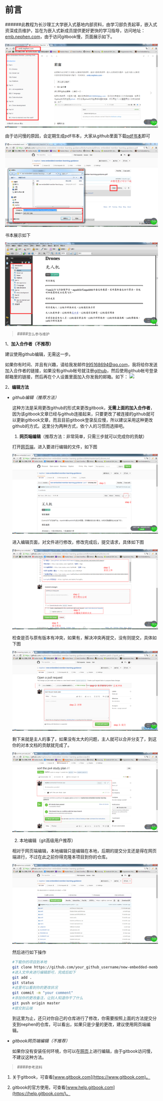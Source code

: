 前言
=======

######此教程为长沙理工大学嵌入式基地内部资料，由学习部负责起草，嵌入式资深成员维护，旨在为嵌入式新成员提供更好更快的学习指导，访问地址：[emb.nephen.com](http://emb.nephen.com/)，由于访问gitbook慢，页面展示如下。

![look](images/look.png)

由于访问慢的原因，会定期生成pdf书本，大家从github里面下载[pdf书本](https://github.com/nephen/new-embedded-member-learning-guidance/blob/master/pdf/new-embedded-member-learning-guidance.pdf)即可

![download](images/download.png)

书本展示如下

![pdf](images/pdf.png)

>####`怎么参与维护`

1、**加入合作者（不推荐）**

建议使用github编辑，无需这一步。

如果你有时间、并且有兴趣，请给我发邮件<a href=mailto:995168694@qq.com>995168694@qq.com</a>，我将给你发送加入合作者的链接，如果没有github帐号就注册[github](https://github.com/login)，然后使用github帐号登录邮箱里的链接，然后再在个人设置里面加入你发我的邮箱。如下：
<img src="http://blue.nephen.com/egitbook.png">

2、**编辑方法**

- *github编辑（推荐方法）*

	这种方法是采用更改github的形式来更改gitbook，**无需上面的加入合作者**，因为该gitbook文章已经与github连接起来，只要更改了被连接的github就可以更新gitbook文章，而且目前gitbook登录反应慢，所以建议采用这种更改github的方式。这里分为两种方式，依个人的习惯而选择吧。

    1. **网页端编辑**（推荐方法：非常简单，只需三步就可以完成你的贡献）

    打开[网页端](https://github.com/nephen/new-embedded-member-learning-guidance)，进入要进行编辑的文件，如下图

    ![edit_drones](images/edit_drones.png)

	进入编辑页面，对文件进行修改，修改完成后，提交请求，具体如下图

	![pull_request](images/pull_request.png)

	检查是否与原有版本有冲突，如果有，解决冲突再提交，没有则提交，具体如下图

	![open_pull](images/open_pull.png)

	剩下来就是主人的事了，如果没有太大的问题，主人就可以合并分支了，到这你的对本文档的贡献就完成了。

	![merge](images/merge.png)

	2. 本地编辑（git高级用户推荐）

	相对于网页端编辑，本地编辑只是编辑在本地，后期的提交分支还是得在网页端进行，不过在此之前你得克隆本项目到你的仓库。

	![clone](images/clone.png)

	然后进行如下操作
	
	```sh
	#下载你的项目到本地
	git clone https://github.com/your_github_username/new-embedded-member-learning-guidance.git
	#进入文件夹进行编辑即可，完成后如下
	git add .
	git status
	#这里可以看到你的更改状况
	git commit -m "your comment"
	#添加你的更改备注，让别人知道你干了什么
	git push origin master
	#提交到云端
	```
	到这里为止，还只对你自己的仓库进行了修改，你需要按照上面的方法提交分支到nephen的仓库，可以看出，如果只是少量的更改，建议使用网页端编辑。
- *gitbook网页端编辑（不推荐）*

    如果你没有安装任何环境，你可以在[网页](https://www.gitbook.com/book/nephen/new-embedded-member-learning-guidance/details)上进行编辑，由于gitbook访问慢，不建议这种方法。

>####`参考资料`

1. 关于gitbook，可查看[www.gitbook.com](https://www.gitbook.com)。

2. gitbook的官方使用，可查看[www.help.gitbook.com](https://help.gitbook.com/)。